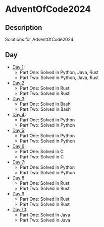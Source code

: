# AdventOfCode2024

## Description

Solutions for AdventOfCode2024

## Day

- [Day 1](https://adventofcode.com/2024/day/1):
    - Part One: Solved in Python, Java, Rust
    - Part Two: Solved in Python, Java, Rust
- [Day 2](https://adventofcode.com/2024/day/2):
    - Part One: Solved in Rust
    - Part Two: Solved in Rust
- [Day 3](https://adventofcode.com/2024/day/3):
    - Part One: Solved in Bash
    - Part Two: Solved in Bash
- [Day 4](https://adventofcode.com/2024/day/4):
    - Part One: Solved in Python
    - Part Two: Solved in Python
- [Day 5](https://adventofcode.com/2024/day/5):
    - Part One: Solved in Python
    - Part Two: Solved in Python
- [Day 6](https://adventofcode.com/2024/day/6):
    - Part One: Solved in C
    - Part Two: Solved in C
- [Day 7](https://adventofcode.com/2024/day/7):
    - Part One: Solved in Python
    - Part Two: Solved in Python
- [Day 8](https://adventofcode.com/2024/day/8):
    - Part One: Solved in Rust
    - Part Two: Solved in Rust
- [Day 9](https://adventofcode.com/2024/day/9):
    - Part One: Solved in Rust
    - Part Two: Solved in Rust
- [Day 10](https://adventofcode.com/2024/day/10):
    - Part One: Solved in Java
    - Part Two: Solved in Java
